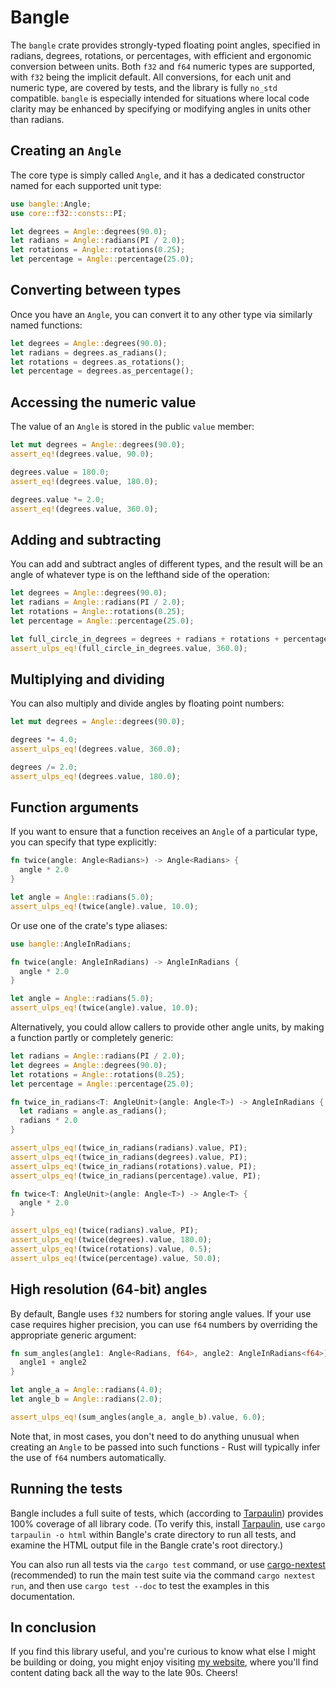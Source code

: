 # Bangle

The `bangle` crate provides strongly-typed floating point angles,
specified in radians, degrees, rotations, or percentages,
with efficient and ergonomic conversion between units.
Both `f32` and `f64` numeric types are supported,
with `f32` being the implicit default.
All conversions, for each unit and numeric type,
are covered by tests, and the library is fully `no_std` compatible.
`bangle` is especially intended for situations where local code clarity
may be enhanced by specifying or modifying angles in units other than radians.


## Creating an `Angle`

The core type is simply called `Angle`, and it has a dedicated constructor
named for each supported unit type:

```rust
use bangle::Angle;
use core::f32::consts::PI;

let degrees = Angle::degrees(90.0);
let radians = Angle::radians(PI / 2.0);
let rotations = Angle::rotations(0.25);
let percentage = Angle::percentage(25.0);
```


## Converting between types

Once you have an `Angle`, you can convert it to any other type
via similarly named functions:

```rust
let degrees = Angle::degrees(90.0);
let radians = degrees.as_radians();
let rotations = degrees.as_rotations();
let percentage = degrees.as_percentage();
```


## Accessing the numeric value

The value of an `Angle` is stored in the public `value` member:

```rust
let mut degrees = Angle::degrees(90.0);
assert_eq!(degrees.value, 90.0);

degrees.value = 180.0;
assert_eq!(degrees.value, 180.0);

degrees.value *= 2.0;
assert_eq!(degrees.value, 360.0);
```


## Adding and subtracting

You can add and subtract angles of different types,
and the result will be an angle of whatever type is on
the lefthand side of the operation:

```rust
let degrees = Angle::degrees(90.0);
let radians = Angle::radians(PI / 2.0);
let rotations = Angle::rotations(0.25);
let percentage = Angle::percentage(25.0);

let full_circle_in_degrees = degrees + radians + rotations + percentage;
assert_ulps_eq!(full_circle_in_degrees.value, 360.0);
```


## Multiplying and dividing

You can also multiply and divide angles by floating point numbers:

```rust
let mut degrees = Angle::degrees(90.0);

degrees *= 4.0;
assert_ulps_eq!(degrees.value, 360.0);

degrees /= 2.0;
assert_ulps_eq!(degrees.value, 180.0);
```


## Function arguments

If you want to ensure that a function receives an `Angle` of a particular type,
you can specify that type explicitly:

```rust
fn twice(angle: Angle<Radians>) -> Angle<Radians> {
  angle * 2.0
}

let angle = Angle::radians(5.0);
assert_ulps_eq!(twice(angle).value, 10.0);
```

Or use one of the crate's type aliases:

```rust
use bangle::AngleInRadians;

fn twice(angle: AngleInRadians) -> AngleInRadians {
  angle * 2.0
}

let angle = Angle::radians(5.0);
assert_ulps_eq!(twice(angle).value, 10.0);
```

Alternatively, you could allow callers to provide other angle units,
by making a function partly or completely generic:

```rust
let radians = Angle::radians(PI / 2.0);
let degrees = Angle::degrees(90.0);
let rotations = Angle::rotations(0.25);
let percentage = Angle::percentage(25.0);

fn twice_in_radians<T: AngleUnit>(angle: Angle<T>) -> AngleInRadians {
  let radians = angle.as_radians();
  radians * 2.0
}

assert_ulps_eq!(twice_in_radians(radians).value, PI);
assert_ulps_eq!(twice_in_radians(degrees).value, PI);
assert_ulps_eq!(twice_in_radians(rotations).value, PI);
assert_ulps_eq!(twice_in_radians(percentage).value, PI);

fn twice<T: AngleUnit>(angle: Angle<T>) -> Angle<T> {
  angle * 2.0
}

assert_ulps_eq!(twice(radians).value, PI);
assert_ulps_eq!(twice(degrees).value, 180.0);
assert_ulps_eq!(twice(rotations).value, 0.5);
assert_ulps_eq!(twice(percentage).value, 50.0);
```


## High resolution (64-bit) angles

By default, Bangle uses `f32` numbers for storing angle values.
If your use case requires higher precision,
you can use `f64` numbers by overriding the appropriate generic argument:

```rust
fn sum_angles(angle1: Angle<Radians, f64>, angle2: AngleInRadians<f64>) -> AngleInRadians<f64> {
  angle1 + angle2
}

let angle_a = Angle::radians(4.0);
let angle_b = Angle::radians(2.0);

assert_ulps_eq!(sum_angles(angle_a, angle_b).value, 6.0);
```

Note that, in most cases, you don't need to do anything unusual when creating an `Angle`
to be passed into such functions - Rust will typically infer the use of `f64` numbers automatically.


## Running the tests

Bangle includes a full suite of tests, which (according to [Tarpaulin]) provides 100% coverage of all library code.
(To verify this, install [Tarpaulin], use `cargo tarpaulin -o html` within Bangle's crate directory to run all tests,
and examine the HTML output file in the Bangle crate's root directory.)

You can also run all tests via the `cargo test` command,
or use [cargo-nextest] (recommended) to run the main test suite via the command `cargo nextest run`,
and then use `cargo test --doc` to test the examples in this documentation.

[Tarpaulin]: https://github.com/xd009642/tarpaulin
[cargo-nextest]: https://nexte.st/


## In conclusion

If you find this library useful, and you're curious to know what else I might be building or doing,
you might enjoy visiting [my website](https://benjiflaming.com), where you'll find content dating back
all the way to the late 90s.  Cheers!

